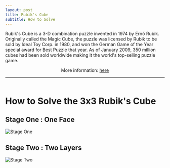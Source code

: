 ```yaml
---
layout: post
title: Rubik's Cube
subtitle: How to Solve
---
```


<div style="border-bottom:1px solid black">
<p>
Rubik's Cube is a 3-D combination puzzle invented in 1974 by Ernő Rubik. Originally called the Magic Cube, the puzzle was licensed by Rubik to be sold by Ideal Toy Corp. in 1980, and won the German Game of the Year special award for Best Puzzle that year. As of January 2009, 350 million cubes had been sold worldwide making it the world's top-selling puzzle game.
</p>
<p style="text-align:center"> More information: <a href="http://simplyadvanced.net/blog/cheat-sheet-for-windows-command-prompt/">here</a></p>

</div>
<br>

# How to Solve the 3x3 Rubik's Cube

## Stage One : One Face

![Stage One](https://smhttp-ssl-62406.nexcesscdn.net/resources/images/solve-it/stage-3-goal.jpg)

## Stage Two : Two Layers

![Stage Two](https://smhttp-ssl-62406.nexcesscdn.net/resources/images/solve-it/stage-4-goal.jpg)